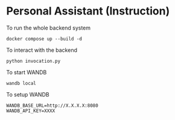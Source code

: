 # Personal Assistant (Instruction)

To run the whole backend system
```shell
docker compose up --build -d
```

To interact with the backend
```shell
python invocation.py
```

To start WANDB
```shell
wandb local
```
To setup WANDB
```shell
WANDB_BASE_URL=http://X.X.X.X:8080
WANDB_API_KEY=XXXX
```

